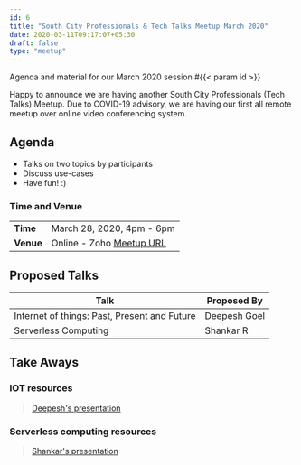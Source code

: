 ```yaml
---
id: 6
title: "South City Professionals & Tech Talks Meetup March 2020"
date: 2020-03-11T09:17:07+05:30
draft: false
type: "meetup"
---
```


Agenda and material for our March 2020 session #{{< param id >}}

Happy to announce we are having another South City Professionals (Tech Talks) Meetup. Due to COVID-19 advisory, we are having our first all remote meetup over online video conferencing system.

<!--more-->

## Agenda

* Talks on two topics by participants
* Discuss use-cases
* Have fun! :)

### Time and Venue

|           |                           |
| --------- | ------------------------- |
| **Time**  | March 28, 2020, 4pm - 6pm                                        |
| **Venue** | Online - Zoho [Meetup URL](https://meetinglab.zoho.com/meeting/register?sessionId=1026159962)              |

## Proposed Talks

| Talk                                         | Proposed By  |
| -------------------------------------------- | ------------ |
| Internet of things: Past, Present and Future | Deepesh Goel |
| Serverless Computing                         | Shankar R    |

## Take Aways

### IOT resources
  > [Deepesh's presentation](https://github.com/anshulkhare7/SouthCityTechTalksWebsite/blob/master/static/IOT_Deepesh.pdf)
  
### Serverless computing resources
  > [Shankar's presentation](https://github.com/anshulkhare7/SouthCityTechTalksWebsite/blob/master/static/Serverless_Computing_Shankar.pdf)
